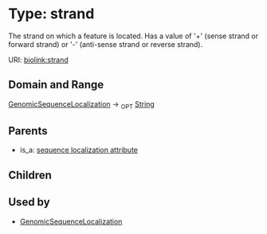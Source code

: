 
# Type: strand


The strand on which a feature is located. Has a value of '+' (sense strand or forward strand) or '-' (anti-sense strand or reverse strand).

URI: [biolink:strand](https://w3id.org/biolink/vocab/strand)


## Domain and Range

[GenomicSequenceLocalization](GenomicSequenceLocalization.md) ->  <sub>OPT</sub> [String](types/String.md)

## Parents

 *  is_a: [sequence localization attribute](sequence_localization_attribute.md)

## Children


## Used by

 * [GenomicSequenceLocalization](GenomicSequenceLocalization.md)
